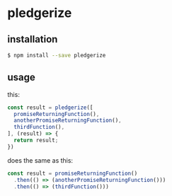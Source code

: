 # pledgerize

## installation

```bash
$ npm install --save pledgerize
```

## usage

this:

```js
const result = pledgerize([
  promiseReturningFunction(),
  anotherPromiseReturningFunction(),
  thirdFunction(),
], (result) => {
  return result;
})
```

does the same as this:

```js
const result = promiseReturningFunction()
  .then(() => (anotherPromiseReturningFunction()))
  .then(() => (thirdFunction()))
```